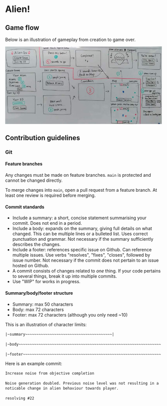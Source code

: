 Alien!
======

Game flow
---------

Below is an illustration of gameplay from creation to game over.

<img src="./img/gameflow.jpg" />

Contribution guidelines
-----------------------

### Git

#### Feature branches

Any changes must be made on feature branches. `main` is protected and cannot be changed directly.

To merge changes into `main`, open a pull request from a feature branch. At least one review is required before merging.

#### Commit standards

- Include a summary: a short, concise statement summarising your commit. Does not end in a period.
- Include a body: expands on the summary, giving full details on what changed. This can be multiple lines or a bulleted list. Uses correct punctuation and grammar. Not necessary if the summary sufficiently describes the changes.
- Include a footer: references specific issue on Github. Can reference multiple issues. Use verbs "resolves", "fixes", "closes", followed by issue number. Not necessary if the commit does not pertain to an issue hosted on Github.
- A commit consists of changes related to *one* thing. If your code pertains to several things, break it up into multiple commits.
- Use "WIP" for works in progress.

#### Summary/body/footer structure

- Summary: max 50 characters
- Body: max 72 characters
- Footer: max 72 characters (although you only need ~10)

This is an illustration of character limits:

```
|~summary~~~~~~~~~~~~~~~~~~~~~~~~~~~~~~~~~~~~~~~|

|~body~~~~~~~~~~~~~~~~~~~~~~~~~~~~~~~~~~~~~~~~~~~~~~~~~~~~~~~~~~~~~~~~|

|~footer~~~~~~~~~~~~~~~~~~~~~~~~~~~~~~~~~~~~~~~~~~~~~~~~~~~~~~~~~~~~~~|
```

Here is an example commit:

```
Increase noise from objective completion

Noise generation doubled. Previous noise level was not resulting in a
noticable change in alien behaviour towards player.

resolving #22
```
